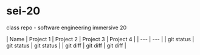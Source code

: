 # sei-20
class repo - software engineering immersive 20

| Name | Project 1 | Project 2 | Project 3 | Project 4 |
| --- | --- |
| git status   | git status     | git status    |
| git diff     | git diff       | git diff      |
